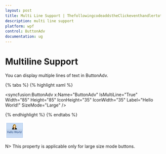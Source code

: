 ```yaml
---
layout: post
title: Multi Line Support | ThefollowingcodeaddstheClickeventhandlertotheButtonAdv | wpf | Syncfusion
description: multi line support
platform: wpf
control: ButtonAdv
documentation: ug
---
```


# Multiline Support

You can display multiple lines of text in ButtonAdv. 

{% tabs %}
{% highlight xaml %}

<syncfusion:ButtonAdv x:Name="ButtonAdv" IsMultiLine="True"  Width="85" Height="85" IconHeight="35" IconWidth="35" Label="Hello World!" SizeMode="Large" />

{% endhighlight %}
{% endtabs %}

![WPF ButtonAdv MultiLine](Multi-Line-Support_images/Multi-Line-Support_img1.png)

N> This property is applicable only for large size mode buttons.